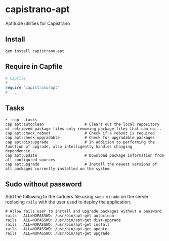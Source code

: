 # capistrano-apt
Aptitude utilities for Capistrano

## Install

    gem install capistrano-apt

## Require in Capfile

```ruby
# Capfile
# ...
require 'capistrano/apt'
# ...
```

## Tasks

```
➤  cap --tasks
cap apt:autoclean                  # Clears out the local repository of retrieved package files only removing package files that can no...
cap apt:check_reboot               # Check if a reboot is required
cap apt:check_upgradable           # Check for upgradable packages
cap apt:distupgrade                # In addition to performing the function of upgrade, also intelligently handles changing dependencie...
cap apt:update                     # Download package information from all configured sources
cap apt:upgrade                    # Install the newest versions of all packages currently installed on the system
```

## Sudo without password

Add the following to the sudoers file using `sudo visudo` on the server replacing `rails` with the user used to deploy the application.

```
# Allow rails user to install and upgrade packages without a password
rails   ALL=NOPASSWD: /usr/bin/apt-get autoclean
rails   ALL=NOPASSWD: /usr/bin/apt-get dist-upgrade
rails   ALL=NOPASSWD: /usr/bin/apt-get install
rails   ALL=NOPASSWD: /usr/bin/apt-get update
rails   ALL=NOPASSWD: /usr/bin/apt-get upgrade
```
